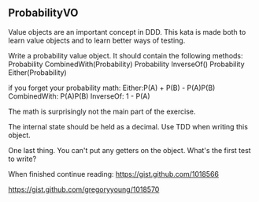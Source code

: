 ## ProbabilityVO

Value objects are an important concept in DDD. This kata is made both to learn value objects and to learn better ways of testing.

Write a probability value object. It should contain the following methods:
   Probability CombinedWith(Probability)
   Probability InverseOf()
   Probability Either(Probability)

if you forget your probability math:
   Either:P(A) + P(B) - P(A)P(B)
   CombinedWith: P(A)P(B)
   InverseOf: 1 - P(A)

The math is surprisingly not the main part of the exercise.

The internal state should be held as a decimal. Use TDD when writing this object.

One last thing. You can't put any getters on the object.  What's the first test to write?

When finished continue reading: https://gist.github.com/1018566

https://gist.github.com/gregoryyoung/1018570
